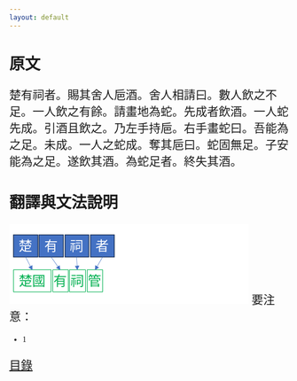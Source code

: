 ```yaml
---
layout: default
---
```

<head>
  <!-- ... -->
  <link rel="stylesheet" type="text/css" href="https://fonts.googleapis.com/earlyaccess/cwtexkai.css">
  <style>
    body {
     font-family: "cwTeXKai", serif;
    }
    p.big {
      line-height: 3;
      font-size: x-large;
    }
    p {
      font-size: 1.5em;
    }
    </style>
</head>

# 原文
楚有祠者。賜其舍人巵酒。舍人相請曰。數人飲之不足。一人飲之有餘。請畫地為蛇。先成者飲酒。一人蛇先成。引酒且飲之。乃左手持巵。右手畫蛇曰。吾能為之足。未成。一人之蛇成。奪其巵曰。蛇固無足。子安能為之足。遂飲其酒。為蛇足者。終失其酒。

# 翻譯與文法說明

<svg width="432" height="144" xmlns="http://www.w3.org/2000/svg" xmlns:xlink="http://www.w3.org/1999/xlink" overflow="hidden"><g><rect x="0" y="0" width="432" height="144" fill="#FFFFFF"/><rect x="7.50005" y="19.5001" width="44" height="40" stroke="#172C51" stroke-width="1.33333" stroke-miterlimit="8" fill="#4472C4"/><text fill="#FFFFFF" font-family="DFKai-SB,DFKai-SB_MSFontService,sans-serif" font-weight="400" font-size="24" transform="translate(16.9549 48)">楚</text><rect x="53.5001" y="19.5001" width="44" height="40" stroke="#172C51" stroke-width="1.33333" stroke-miterlimit="8" fill="#4472C4"/><text fill="#FFFFFF" font-family="DFKai-SB,DFKai-SB_MSFontService,sans-serif" font-weight="400" font-size="24" transform="translate(63.155 48)">有</text><rect x="100.5" y="19.5001" width="43" height="40" stroke="#172C51" stroke-width="1.33333" stroke-miterlimit="8" fill="#4472C4"/><text fill="#FFFFFF" font-family="DFKai-SB,DFKai-SB_MSFontService,sans-serif" font-weight="400" font-size="24" transform="translate(109.355 48)">祠</text><rect x="146.5" y="19.5001" width="43" height="40" stroke="#172C51" stroke-width="1.33333" stroke-miterlimit="8" fill="#4472C4"/><text fill="#FFFFFF" font-family="DFKai-SB,DFKai-SB_MSFontService,sans-serif" font-weight="400" font-size="24" transform="translate(155.555 48)">者</text><rect x="7.50005" y="82.5001" width="68" height="40" stroke="#00B050" stroke-linejoin="round" stroke-miterlimit="10" fill="none"/><text fill="#00B050" font-family="PMingLiU,PMingLiU_MSFontService,sans-serif" font-weight="400" font-size="24" transform="translate(17.1554 111)">楚國</text><path d="M29.7966 59.3479 38.9529 77.191 38.3598 77.4954 29.2035 59.6522ZM41.6064 74.3308 41.7001 83.2745 34.4888 77.9832Z" fill="#4472C4"/><rect x="78.5001" y="82.5001" width="28" height="40" stroke="#00B050" stroke-linejoin="round" stroke-miterlimit="10" fill="none"/><text fill="#00B050" font-family="PMingLiU,PMingLiU_MSFontService,sans-serif" font-weight="400" font-size="24" transform="translate(79.8104 111)">有</text><rect x="108.5" y="82.5001" width="29" height="40" stroke="#00B050" stroke-linejoin="round" stroke-miterlimit="10" fill="none"/><text fill="#00B050" font-family="PMingLiU,PMingLiU_MSFontService,sans-serif" font-weight="400" font-size="24" transform="translate(110.611 111)">祠</text><rect x="140.5" y="82.5001" width="28" height="40" stroke="#00B050" stroke-linejoin="round" stroke-miterlimit="10" fill="none"/><text fill="#00B050" font-family="PMingLiU,PMingLiU_MSFontService,sans-serif" font-weight="400" font-size="24" transform="translate(141.642 111)">管</text><path d="M75.7731 59.3088 88.6029 77.623 88.0569 78.0055 75.227 59.6913ZM90.841 74.4272 92.155 83.2744 84.2888 79.0173Z" fill="#4472C4"/><path d="M121.833 59.4825 122.737 76.5995 122.071 76.6346 121.167 59.5176ZM126.328 75.0747 122.755 83.2744 118.339 75.4964Z" fill="#4472C4"/><path d="M0.287693-0.168356 10.8332 17.8522 10.2578 18.1889-0.287693 0.168356ZM13.3244 14.8495 13.9127 23.7744 6.41978 18.89Z" fill="#4472C4" transform="matrix(-1 0 0 1 168.413 59.5001)"/></g></svg>
要注意：
- 1

[目錄](https://wenyanwen.org)
